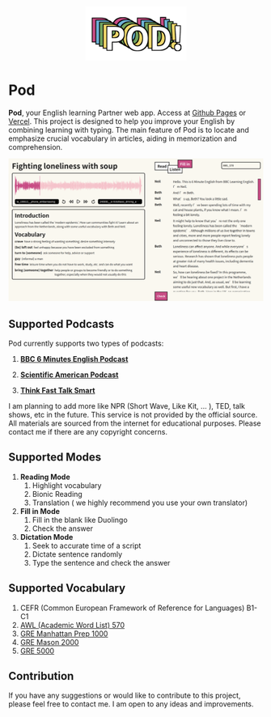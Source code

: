 <div align=center>
<img  src="./logo.png" width="200"/>
</div>

# Pod

**Pod**, your English learning Partner web app. Access at [Github Pages](https://r.piggy.lol/pod/) or [Vercel](https://pod-omega.vercel.app/pod/). This project is designed to help you improve your English by combining learning with typing. The main feature of Pod is to locate and emphasize crucial vocabulary in articles, aiding in memorization and comprehension.


![index](pod.png)


## Supported Podcasts

Pod currently supports two types of podcasts:

1. **[BBC 6 Minutes English Podcast](https://www.bbc.co.uk/learningenglish/english/features/6-minute-english)**

2. **[Scientific American Podcast](https://www.scientificamerican.com/podcasts/)**

3. **[Think Fast Talk Smart](https://www.gsb.stanford.edu/business-podcasts/think-fast-talk-smart-podcast)**

I am planning to add more like NPR (Short Wave, Like Kit, ... ), TED, talk shows, etc in the future. This service is not provided by the official source. All materials are sourced from the internet for educational purposes. Please contact me if there are any copyright concerns.

## Supported Modes

1. **Reading Mode**
   1. Highlight vocabulary
   2. Bionic Reading
   3. Translation ( we highly recommend you use your own translator)
2. **Fill in Mode**
   1. Fill in the blank like Duolingo
   2. Check the answer
3. **Dictation Mode**
   1. Seek to accurate time of a script
   1. Dictate sentence randomly
   2. Type the sentence and check the answer


## Supported Vocabulary

1. CEFR (Common European Framework of Reference for Languages) B1-C1
2. [AWL (Academic Word List) 570](https://www.eapfoundation.com/vocab/academic/awllists/)
3. [GRE Manhattan Prep 1000](https://r.piggy.lol/pod/assets/pdf/manhattan_prep_1000_gre_words_.pdf)
4. [GRE Mason 2000](https://quizlet.com/tw/211687200/mason-gre-2000-flash-cards/)
5. [GRE 5000](https://www.vocabulary.com/lists/128536)

## Contribution

If you have any suggestions or would like to contribute to this project, please feel free to contact me. I am open to any ideas and improvements.
